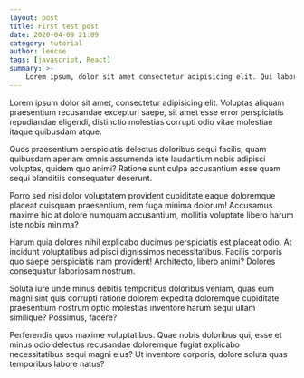 ```yaml
---
layout: post
title: First test post
date: 2020-04-09 21:09
category: tutorial
author: lencse
tags: [javascript, React]
summary: >-
    Lorem ipsum, dolor sit amet consectetur adipisicing elit. Qui labore necessitatibus corporis assumenda ad, distinctio nemo. Animi, soluta voluptate! Molestiae ex incidunt sit fugit aliquam nemo repellendus reprehenderit quod illo!
---
```


Lorem ipsum dolor sit amet, consectetur adipisicing elit. Voluptas aliquam praesentium recusandae excepturi saepe, sit amet esse error perspiciatis repudiandae eligendi, distinctio molestias corrupti odio vitae molestiae itaque quibusdam atque.

Quos praesentium perspiciatis delectus doloribus sequi facilis, quam quibusdam aperiam omnis assumenda iste laudantium nobis adipisci voluptas, quidem quo animi? Ratione sunt culpa accusantium esse quam sequi blanditiis consequatur deserunt.

Porro sed nisi dolor voluptatem provident cupiditate eaque doloremque placeat quisquam praesentium, rem fuga minima dolorum! Accusamus maxime hic at dolore numquam accusantium, mollitia voluptate libero harum iste nobis minima?

Harum quia dolores nihil explicabo ducimus perspiciatis est placeat odio. At incidunt voluptatibus adipisci dignissimos necessitatibus. Facilis corporis quo saepe perspiciatis nam provident! Architecto, libero animi? Dolores consequatur laboriosam nostrum.

Soluta iure unde minus debitis temporibus doloribus veniam, quas eum magni sint quis corrupti ratione dolorem expedita doloremque cupiditate praesentium nostrum optio molestias inventore harum sequi ullam similique? Possimus, facere?

Perferendis quos maxime voluptatibus. Quae nobis doloribus qui, esse et minus odio delectus recusandae doloremque fugiat explicabo necessitatibus sequi magni eius? Ut inventore corporis, dolore soluta quas temporibus labore natus?
